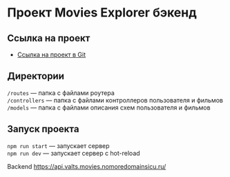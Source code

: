 # Проект Movies Explorer бэкенд
## Ссылка на проект

* [Ссылка на проект в Git](https://github.com/AleksandraValts/movies-explorer-api)

## Директории

`/routes` — папка с файлами роутера  
`/controllers` — папка с файлами контроллеров пользователя и фильмов  
`/models` — папка с файлами описания схем пользователя и фильмов

## Запуск проекта

`npm run start` — запускает сервер   
`npm run dev` — запускает сервер с hot-reload

Backend https://api.valts.movies.nomoredomainsicu.ru/
